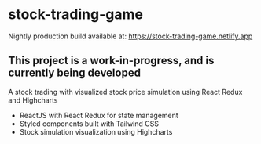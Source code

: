 # stock-trading-game
Nightly production build available at: https://stock-trading-game.netlify.app


## This project is a work-in-progress, and is currently being developed
A stock trading with visualized stock price simulation using React Redux and Highcharts

* ReactJS with React Redux for state management
* Styled components built with Tailwind CSS
* Stock simulation visualization using Highcharts



